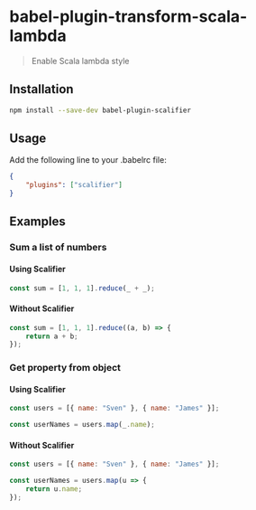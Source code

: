 # babel-plugin-transform-scala-lambda

> Enable Scala lambda style

## Installation

```sh
npm install --save-dev babel-plugin-scalifier
```

## Usage

Add the following line to your .babelrc file:

```json
{
    "plugins": ["scalifier"]
}
```

## Examples

### Sum a list of numbers

#### Using Scalifier

```js
const sum = [1, 1, 1].reduce(_ + _);
```

#### Without Scalifier

```js
const sum = [1, 1, 1].reduce((a, b) => {
    return a + b;
});
```

### Get property from object

#### Using Scalifier

```js
const users = [{ name: "Sven" }, { name: "James" }];

const userNames = users.map(_.name);
```

#### Without Scalifier

```js
const users = [{ name: "Sven" }, { name: "James" }];

const userNames = users.map(u => {
    return u.name;
});
```
